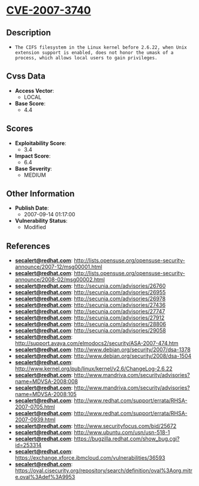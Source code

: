 
# [CVE-2007-3740](http://lists.opensuse.org/opensuse-security-announce/2007-12/msg00001.html)

## Description

- `The CIFS filesystem in the Linux kernel before 2.6.22, when Unix extension support is enabled, does not honor the umask of a process, which allows local users to gain privileges.`

## Cvss Data

- **Access Vector**:
  - LOCAL
- **Base Score**:
  - 4.4

## Scores

- **Exploitability Score**:
  - 3.4
- **Impact Score**:
  - 6.4
- **Base Severity**:
  - MEDIUM

## Other Information

- **Publish Date**:
  - 2007-09-14 01:17:00
- **Vulnerability Status**:
  - Modified

## References

- **secalert@redhat.com**: http://lists.opensuse.org/opensuse-security-announce/2007-12/msg00001.html
- **secalert@redhat.com**: http://lists.opensuse.org/opensuse-security-announce/2008-02/msg00002.html
- **secalert@redhat.com**: http://secunia.com/advisories/26760
- **secalert@redhat.com**: http://secunia.com/advisories/26955
- **secalert@redhat.com**: http://secunia.com/advisories/26978
- **secalert@redhat.com**: http://secunia.com/advisories/27436
- **secalert@redhat.com**: http://secunia.com/advisories/27747
- **secalert@redhat.com**: http://secunia.com/advisories/27912
- **secalert@redhat.com**: http://secunia.com/advisories/28806
- **secalert@redhat.com**: http://secunia.com/advisories/29058
- **secalert@redhat.com**: http://support.avaya.com/elmodocs2/security/ASA-2007-474.htm
- **secalert@redhat.com**: http://www.debian.org/security/2007/dsa-1378
- **secalert@redhat.com**: http://www.debian.org/security/2008/dsa-1504
- **secalert@redhat.com**: http://www.kernel.org/pub/linux/kernel/v2.6/ChangeLog-2.6.22
- **secalert@redhat.com**: http://www.mandriva.com/security/advisories?name=MDVSA-2008:008
- **secalert@redhat.com**: http://www.mandriva.com/security/advisories?name=MDVSA-2008:105
- **secalert@redhat.com**: http://www.redhat.com/support/errata/RHSA-2007-0705.html
- **secalert@redhat.com**: http://www.redhat.com/support/errata/RHSA-2007-0939.html
- **secalert@redhat.com**: http://www.securityfocus.com/bid/25672
- **secalert@redhat.com**: http://www.ubuntu.com/usn/usn-518-1
- **secalert@redhat.com**: https://bugzilla.redhat.com/show_bug.cgi?id=253314
- **secalert@redhat.com**: https://exchange.xforce.ibmcloud.com/vulnerabilities/36593
- **secalert@redhat.com**: https://oval.cisecurity.org/repository/search/definition/oval%3Aorg.mitre.oval%3Adef%3A9953
